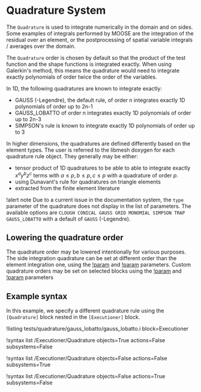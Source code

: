 # Quadrature System

The `Quadrature` is used to integrate numerically in the domain and on sides. Some examples of integrals performed
by MOOSE are the integration of the residual over an element, or the postprocessing of spatial variable integrals / averages
over the domain.

The `Quadrature` order is chosen by default so that the product of the test function and the shape functions is integrated exactly.
When using Galerkin's method, this means the quadrature would need to integrate exactly polynomials of order
twice the order of the variables.

In 1D, the following quadratures are known to integrate exactly:

- GAUSS (-Legendre), the default rule, of order n integrates exactly 1D polynomials of order up to 2n-1
- GAUSS_LOBATTO of order n integrates exactly 1D polynomials of order up to 2n-3
- SIMPSON's rule is known to integrate exactly 1D polynomials of order up to 3

In higher dimensions, the quadratures are defined differently based on the element types.
The user is referred to the libmesh doxygen for each quadrature rule object. They generally may be either:

- tensor product of 1D quadratures to be able to able to integrate exactly $x^a y^b z^c$ terms
  with $a\leq p, b\leq p, c\leq p$ with a quadrature of order $p$.
- using Dunavant's rule for quadratures on triangle elements
- extracted from the finite element literature


!alert note
Due to a current issue in the documentation system, the `type` parameter of the quadrature does not
display in the list of parameters. The available options are `CLOUGH CONICAL GAUSS GRID MONOMIAL SIMPSON TRAP GAUSS_LOBATTO`
with a default of `GAUSS` (-Legendre).

## Lowering the quadrature order

The quadrature order may be lowered intentionally for various purposes.
The side integration quadrature can be set at different order than the element integration one, using the
[!param](/Executioner/Quadrature/SetupQuadratureAction/element_order) and [!param](/Executioner/Quadrature/SetupQuadratureAction/side_order) parameters.
Custom quadrature orders may be set on selected blocks using the [!param](/Executioner/Quadrature/SetupQuadratureAction/custom_blocks)
and [!param](/Executioner/Quadrature/SetupQuadratureAction/custom_orders) parameters

## Example syntax

In this example, we specify a different quadrature rule using the `[Quadrature]` block
nested in the `[Executioner]` block.

!listing tests/quadrature/gauss_lobatto/gauss_lobatto.i block=Executioner

!syntax list /Executioner/Quadrature objects=True actions=False subsystems=False

!syntax list /Executioner/Quadrature objects=False actions=False subsystems=True

!syntax list /Executioner/Quadrature objects=False actions=True subsystems=False
